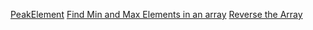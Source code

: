 [PeakElement](PeakElement/PeakElement)
[Find Min and Max Elements in an array](FindMinAndMax/FindMinAndMax)
[Reverse the Array](ReverseTheArray/ReverseTheArray)
